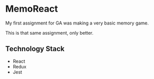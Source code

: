 # MemoReact

My first assignment for GA was making a very basic memory game.

This is that same assignment, only better.

## Technology Stack

- React
- Redux
- Jest
